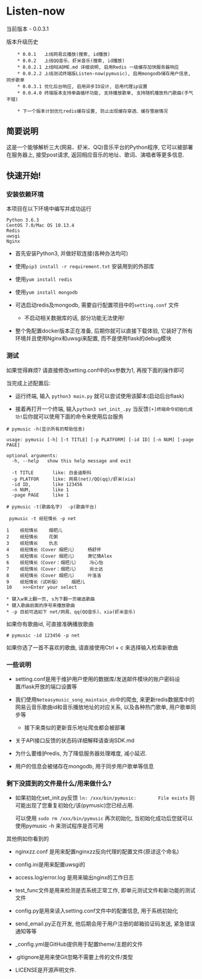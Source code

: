 # Listen-now
当前版本 - 0.0.3.1

版本升级历史

```
    * 0.0.1   上线网易云播放(搜索, id播放)
    * 0.0.2   上线QQ音乐、虾米音乐(搜索, id播放)
    * 0.0.2.1 上线README.md 详细说明, 启用Redis 一级缓存加快服务器响应
    * 0.0.2.2 上线测试终端版Listen-now(pymusic), 启用mongodb储存用户信息, 同步歌单
    * 0.0.3.1 优化后台响应, 启用异步IO设计, 启用代理ip设置
    * 0.0.4.0 终端版本支持单曲循环功能, 支持播放歌单, 支持随机播放热门歌曲(手气不错)

    * 下一个版本计划优化redis缓存设置, 防止出现缓存穿透、缓存雪崩情况

```
## 简要说明
这是一个能够解析三大(网易、虾米、QQ)音乐平台的Python程序, 它可以被部署在服务器上, 接受post请求, 返回相应音乐的地址、歌词、演唱者等更多信息.

## 快速开始!

### 安装依赖环境
本项目在以下环境中编写并成功运行

```
Python 3.6.3
CentOS 7.0/Mac OS 10.13.4
Redis
uwsgi
Nginx
```

* 首先安装Python3, 并做好软连接(各种办法均可)

* 使用`pip3 install -r requirement.txt` 安装用到的外部库

* 使用`yum install redis`

* 使用`yum install mongodb`

* 可选启动redis及mongodb, 需要自行配置项目中的`setting.conf` 文件
    * 不启动相关数据库的话, 部分功能无法使用!

* 整个免配置docker版本正在准备, 后期你就可以直接下载体验, 它装好了所有环境并且使用Nginx和uwsgi来配置, 而不是使用flask的debug模块

### 测试
如果觉得麻烦? 请直接修改setting.conf中的xx参数为1, 再按下面的操作即可

当完成上述配置后:


* 运行终端, 输入 `python3 main.py` 就可以尝试使用该脚本(启动后台flask)

* 接着再打开一个终端, 输入`python3 set_init_.py` 当反馈`[+]终端命令初始化成功!`后你就可以使用下面的命令来使用后台服务
    

```
# pymusic -h(显示所有的帮助信息)
```    
```
usage: pymusic [-h] [-t TITLE] [-p PLATFORM] [-id ID] [-n NUM] [-page PAGE]

optional arguments:
  -h, --help   show this help message and exit
  
  -t TITLE       like: 白金迪斯科
  -p PLATFOR     like: 网易(net)/QQ(qq)/虾米(xia)
  -id ID,        like 123456
  -n NUM,        like 1
  -page PAGE     like 1

```
    
    # pymusic -t(歌曲名字)  -p(歌曲平台)

     pymusic -t 纸短情长 -p net
    

```    0    纸短情长（完整版）    烟把儿
1    纸短情长    烟把儿
2    纸短情长    花粥
3    纸短情长    仇志
4    纸短情长（Cover 烟把儿）    杨舒怀
5    纸短情长（Cover 烟把儿）    萧忆情Alex
6    纸短情长（Cover：烟把儿）    冯心怡
7    纸短情长（Cover：烟把儿）    尚士达
8    纸短情长（Cover 烟把儿）    叶洛洛
9    纸短情长（试听版）    烟把儿
10    >>>Enter your select 

```
    * 键入w来上翻一页, s为下翻一页被选歌曲
    * 键入歌曲前面的序号来播放歌曲
    * -p 目前可选如下 net/网易、qq(QQ音乐)、xia(虾米音乐)

如果你有歌曲id, 可直接准确播放歌曲

```
# pymusic -id 123456 -p net
```    

如果你选了一首不喜欢的歌曲, 请直接使用Ctrl + c 来选择输入检索新歌曲



### 一些说明
* setting.conf是用于维护用户使用的数据库/发送邮件模块的账户密码设置/flask开放的端口设置等

* 我们使用`Neteasymusic_song_maintain_db`中的爬虫, 来更新redis数据库中的网易云音乐歌曲id和音乐播放地址的对应关系, 以及各种热门歌单, 用户歌单同步等 

    * 接下来类似的更新音乐地址爬虫都会被部署

* 关于API接口反馈的状态码详细解释请查询SDK.md

* 为什么要维护redis, 为了降低服务器处理难度, 减小延迟.

* 用户的信息会被储存在mongodb, 用于同步用户歌单等信息

### 剩下没提到的文件是什么/用来做什么?
* 如果初始化set_init.py反馈
    `ln: /xxx/bin/pymusic:        File exists`
    则可能出现了您重复初始化/该(pymusic)您已经占用.
    
    可以使用 `sudo rm /xxx/bin/pymusic` 再次初始化, 当初始化成功后您就可以使用pymusic -h 来测试程序是否可用
    
其他例如你看到的

* nginxzz.conf 是用来配置nginxzz反向代理的配置文件(原谅这个命名)

* config.ini是用来配置uwsgi的

* access.log/error.log 是用来输出nginx的工作日志

* test_func文件是用来检测是否系统正常工作, 即单元测试文件和新功能的测试文件

* config.py是用来读入setting.conf文件中的配置信息, 用于系统初始化

* send_email.py正在开发, 他后期会用于用户注册的邮箱验证码发送, 紧急错误通知等等

* _config.yml是GitHub提供用于配置theme/主题的文件

* .gitignore是用来使Git忽略不需要上传的文件/类型

* LICENSE是开源声明文件.






